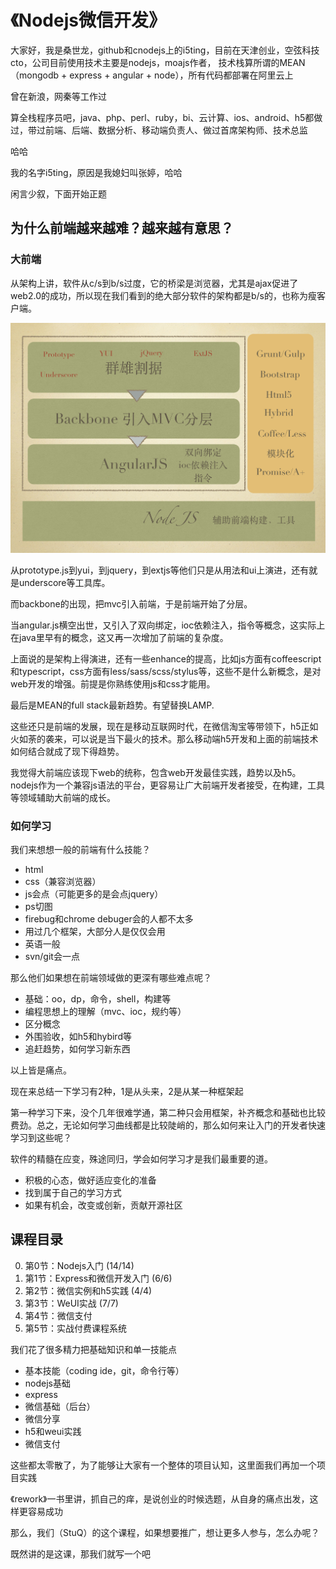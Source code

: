 # 《Nodejs微信开发》


大家好，我是桑世龙，github和cnodejs上的i5ting，目前在天津创业，空弦科技cto，公司目前使用技术主要是nodejs，moajs作者，
技术栈算所谓的MEAN（mongodb  + express + angular + node），所有代码都部署在阿里云上

曾在新浪，网秦等工作过

算全栈程序员吧，java、php、perl、ruby，bi、云计算、ios、android、h5都做过，带过前端、后端、数据分析、移动端负责人、做过首席架构师、技术总监

哈哈

我的名字i5ting，原因是我媳妇叫张婷，哈哈

闲言少叙，下面开始正题


## 为什么前端越来越难？越来越有意思？


### 大前端

从架构上讲，软件从c/s到b/s过度，它的桥梁是浏览器，尤其是ajax促进了web2.0的成功，所以现在我们看到的绝大部分软件的架构都是b/s的，也称为瘦客户端。

![](https://github.com/i5ting/the-missing-frontend/raw/master/docs/p1.png)

从prototype.js到yui，到jquery，到extjs等他们只是从用法和ui上演进，还有就是underscore等工具库。

而backbone的出现，把mvc引入前端，于是前端开始了分层。

当angular.js横空出世，又引入了双向绑定，ioc依赖注入，指令等概念，这实际上在java里早有的概念，这又再一次增加了前端的复杂度。

上面说的是架构上得演进，还有一些enhance的提高，比如js方面有coffeescript和typescript，css方面有less/sass/scss/stylus等，这些不是什么新概念，是对web开发的增强。前提是你熟练使用js和css才能用。

最后是MEAN的full stack最新趋势。有望替换LAMP.

这些还只是前端的发展，现在是移动互联网时代，在微信淘宝等带领下，h5正如火如荼的袭来，可以说是当下最火的技术。那么移动端h5开发和上面的前端技术如何结合就成了现下得趋势。

我觉得大前端应该现下web的统称，包含web开发最佳实践，趋势以及h5。
nodejs作为一个兼容js语法的平台，更容易让广大前端开发者接受，在构建，工具等领域辅助大前端的成长。

### 如何学习

我们来想想一般的前端有什么技能？

- html
- css（兼容浏览器）
- js会点（可能更多的是会点jquery）
- ps切图
- firebug和chrome debuger会的人都不太多
- 用过几个框架，大部分人是仅仅会用
- 英语一般
- svn/git会一点

那么他们如果想在前端领域做的更深有哪些难点呢？

- 基础：oo，dp，命令，shell，构建等
- 编程思想上的理解（mvc、ioc，规约等）
- 区分概念
- 外围验收，如h5和hybird等
- 追赶趋势，如何学习新东西


以上皆是痛点。

现在来总结一下学习有2种，1是从头来，2是从某一种框架起

第一种学习下来，没个几年很难学通，第二种只会用框架，补齐概念和基础也比较费劲。总之，无论如何学习曲线都是比较陡峭的，那么如何来让入门的开发者快速学习到这些呢？

软件的精髓在应变，殊途同归，学会如何学习才是我们最重要的道。

- 积极的心态，做好适应变化的准备
- 找到属于自己的学习方式
- 如果有机会，改变或创新，贡献开源社区


## 课程目录

0. 第0节：Nodejs入门 (14/14)
1. 第1节：Express和微信开发入门 (6/6)
2. 第2节：微信实例和h5实践 (4/4)
3. 第3节：WeUI实战 (7/7)
4. 第4节：微信支付
5. 第5节：实战付费课程系统

我们花了很多精力把基础知识和单一技能点

- 基本技能（coding ide，git，命令行等）
- nodejs基础
- express
- 微信基础（后台）
- 微信分享
- h5和weui实践
- 微信支付

这些都太零散了，为了能够让大家有一个整体的项目认知，这里面我们再加一个项目实践

《rework》一书里讲，抓自己的痒，是说创业的时候选题，从自身的痛点出发，这样更容易成功

那么，我们（StuQ）的这个课程，如果想要推广，想让更多人参与，怎么办呢？

既然讲的是这课，那我们就写一个吧
